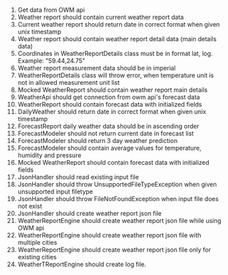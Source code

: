 1. Get data from OWM api
2. Weather report should contain current weather report data
3. Current weather report should return date in correct format when given unix timestamp
4. Weather report should contain weather report detail data (main details data)
5. Coordinates in WeatherReportDetails class must be in format lat, log. Example: "59.44,24.75"
6. Weather report measurement data should be in imperial
7. WeatherReportDetails class will throw error, when temperature unit is not in allowed measurement unit list 
8. Mocked WeatherReport should contain weather report main details
9. WeatherApi should get connection from owm api's forecast data
10. WeatherReport should contain forecast data with initialized fields
11. DailyWeather should return date in correct format when given unix timestamp
12. ForecastReport daily weather data should be in ascending order
13. ForecastModeler should not return current date in forecast list
14. ForecastModeler should return 3 day weather prediction 
15. ForecastModeler should contain average values for temperature, humidity and pressure
16. Mocked WeatherReport should contain forecast data with initialized fields
17. JsonHandler should read existing input file
18. JsonHandler should throw UnsupportedFileTypeException when given unsupported input filetype
19. JsonHandler should throw FileNotFoundException when input file does not exist
20. JsonHandler should create weather report json file
21. WeatherReportEngine should create weather report json file while using OWM api
22. WeatherReportEngine should create weather report json file with multiple cities
23. WeatherReportEngine should create weather report json file only for existing cities
24. WeatherTReportEngine should create log file.